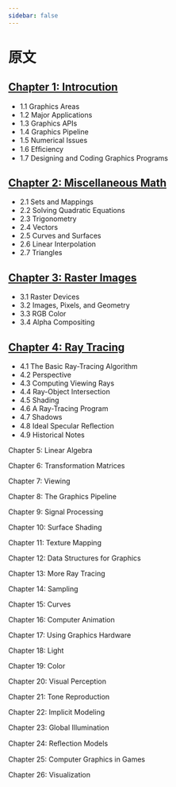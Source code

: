 ```yaml
---
sidebar: false
---
```


# 原文

## [Chapter 1: Introcution](/notes_en/01_Introduction.md)

- 1.1 Graphics Areas
- 1.2 Major Applications
- 1.3 Graphics APIs
- 1.4 Graphics Pipeline
- 1.5 Numerical Issues
- 1.6 Efﬁciency
- 1.7 Designing and Coding Graphics Programs

## [Chapter 2: Miscellaneous Math](/notes_en/02_Miscellaneous_Math.md)

- 2.1 Sets and Mappings
- 2.2 Solving Quadratic Equations
- 2.3 Trigonometry
- 2.4 Vectors
- 2.5 Curves and Surfaces
- 2.6 Linear Interpolation
- 2.7 Triangles

## [Chapter 3: Raster Images](/notes_en/03_Raster_Images.md)

- 3.1 Raster Devices
- 3.2 Images, Pixels, and Geometry
- 3.3 RGB Color
- 3.4 Alpha Compositing

## [Chapter 4: Ray Tracing](/notes_en/04_Ray_Tracing.md)

- 4.1 The Basic Ray-Tracing Algorithm
- 4.2 Perspective
- 4.3 Computing Viewing Rays
- 4.4 Ray-Object Intersection
- 4.5 Shading
- 4.6 A Ray-Tracing Program
- 4.7 Shadows
- 4.8 Ideal Specular Reﬂection
- 4.9 Historical Notes

Chapter 5: Linear Algebra

Chapter 6: Transformation Matrices

Chapter 7: Viewing

Chapter 8: The Graphics Pipeline

Chapter 9: Signal Processing

Chapter 10: Surface Shading

Chapter 11: Texture Mapping

Chapter 12: Data Structures for Graphics

Chapter 13: More Ray Tracing

Chapter 14: Sampling

Chapter 15: Curves

Chapter 16: Computer Animation

Chapter 17: Using Graphics Hardware

Chapter 18: Light

Chapter 19: Color

Chapter 20: Visual Perception

Chapter 21: Tone Reproduction

Chapter 22: Implicit Modeling

Chapter 23: Global Illumination

Chapter 24: Reﬂection Models

Chapter 25: Computer Graphics in Games

Chapter 26: Visualization